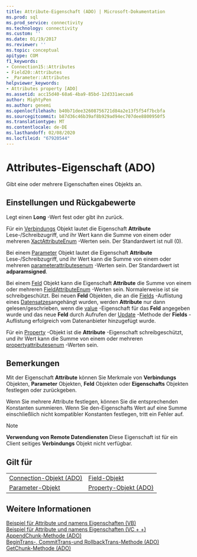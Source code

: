 ```yaml
---
title: Attribute-Eigenschaft (ADO) | Microsoft-Dokumentation
ms.prod: sql
ms.prod_service: connectivity
ms.technology: connectivity
ms.custom: ''
ms.date: 01/19/2017
ms.reviewer: ''
ms.topic: conceptual
apitype: COM
f1_keywords:
- Connection15::Attributes
- Field20::Attributes
- _Parameter::Attributes
helpviewer_keywords:
- Attributes property [ADO]
ms.assetid: acc15d40-68a6-4ba9-85bd-12d331aecaa6
author: MightyPen
ms.author: genemi
ms.openlocfilehash: b40b71dee32608756721d84a2e13f5f54f7bcbfa
ms.sourcegitcommit: b87d36c46b39af8b929ad94ec707dee8800950f5
ms.translationtype: MT
ms.contentlocale: de-DE
ms.lasthandoff: 02/08/2020
ms.locfileid: "67920544"
---
```

# <a name="attributes-property-ado"></a>Attributes-Eigenschaft (ADO)
Gibt eine oder mehrere Eigenschaften eines Objekts an.  
  
## <a name="settings-and-return-values"></a>Einstellungen und Rückgabewerte  
 Legt einen **Long** -Wert fest oder gibt ihn zurück.  
  
 Für ein [Verbindungs](../../../ado/reference/ado-api/connection-object-ado.md) Objekt lautet die Eigenschaft **Attribute** Lese-/Schreibzugriff, und ihr Wert kann die Summe von einem oder mehreren [XactAttributeEnum](../../../ado/reference/ado-api/xactattributeenum.md) -Werten sein. Der Standardwert ist null (0).  
  
 Bei einem [Parameter](../../../ado/reference/ado-api/parameter-object.md) Objekt lautet die Eigenschaft **Attribute** Lese-/Schreibzugriff, und ihr Wert kann die Summe von einem oder mehreren [parameterattributesenum](../../../ado/reference/ado-api/parameterattributesenum.md) -Werten sein. Der Standardwert ist **adparamsigned**.  
  
 Bei einem [Feld](../../../ado/reference/ado-api/field-object.md) Objekt kann die Eigenschaft **Attribute** die Summe von einem oder mehreren [FieldAttributeEnum](../../../ado/reference/ado-api/fieldattributeenum.md) -Werten sein. Normalerweise ist sie schreibgeschützt. Bei neuen **Feld** Objekten, die an die [Fields](../../../ado/reference/ado-api/fields-collection-ado.md) -Auflistung eines [Datensatzes](../../../ado/reference/ado-api/record-object-ado.md)angehängt wurden, werden **Attribute** nur dann gelesen/geschrieben, wenn die [value](../../../ado/reference/ado-api/value-property-ado.md) -Eigenschaft für das **Feld** angegeben wurde und das neue **Feld** durch Aufrufen der [Update](../../../ado/reference/ado-api/update-method.md) -Methode der **Fields** -Auflistung erfolgreich vom Datenanbieter hinzugefügt wurde.  
  
 Für ein [Property](../../../ado/reference/ado-api/property-object-ado.md) -Objekt ist die **Attribute** -Eigenschaft schreibgeschützt, und ihr Wert kann die Summe von einem oder mehreren [propertyattributesenum](../../../ado/reference/ado-api/propertyattributesenum.md) -Werten sein.  
  
## <a name="remarks"></a>Bemerkungen  
 Mit der Eigenschaft **Attribute** können Sie Merkmale von **Verbindungs** Objekten, **Parameter** Objekten, **Feld** Objekten oder **Eigenschafts** Objekten festlegen oder zurückgeben.  
  
 Wenn Sie mehrere Attribute festlegen, können Sie die entsprechenden Konstanten summieren. Wenn Sie den-Eigenschafts Wert auf eine Summe einschließlich nicht kompatibler Konstanten festlegen, tritt ein Fehler auf.  
  
> [!NOTE]
>  **Verwendung von Remote Datendiensten** Diese Eigenschaft ist für ein Client seitiges **Verbindungs** Objekt nicht verfügbar.  
  
## <a name="applies-to"></a>Gilt für  
  
|||  
|-|-|  
|[Connection-Objekt (ADO)](../../../ado/reference/ado-api/connection-object-ado.md)|[Field-Objekt](../../../ado/reference/ado-api/field-object.md)|  
|[Parameter-Objekt](../../../ado/reference/ado-api/parameter-object.md)|[Property-Objekt (ADO)](../../../ado/reference/ado-api/property-object-ado.md)|  
  
## <a name="see-also"></a>Weitere Informationen  
 [Beispiel für Attribute und namens Eigenschaften (VB)](../../../ado/reference/ado-api/attributes-and-name-properties-example-vb.md)   
 [Beispiel für Attribute und namens Eigenschaften (VC + +)](../../../ado/reference/ado-api/attributes-and-name-properties-example-vc.md)   
 [AppendChunk-Methode (ADO)](../../../ado/reference/ado-api/appendchunk-method-ado.md)   
 [BeginTrans-, CommitTrans-und RollbackTrans-Methode (ADO)](../../../ado/reference/ado-api/begintrans-committrans-and-rollbacktrans-methods-ado.md)   
 [GetChunk-Methode (ADO)](../../../ado/reference/ado-api/getchunk-method-ado.md)
